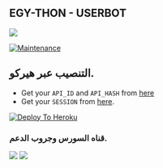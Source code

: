 ##    EGY-THON - USERBOT

<img align="center" src="https://telegra.ph/file/b4a17055dafc1adfd226c.jpg" />

[![Maintenance](https://img.shields.io/badge/Maintained%3F-yes-green?&style=flat-square)](https://GitHub.com/EG-THON) 


## التنصيب عبر هيركو.

- Get your `API_ID` and `API_HASH` from [here](https://my.telegram.org/)    
- Get your `SESSION` from [here](https://repl.it/@ANL0KE/ICSS#main.py).

[![Deploy To Heroku](https://www.herokucdn.com/deploy/button.svg)](https:)


  
### قناه السورس وجروب الدعم.
<a href="https://t.me/Egython"><img src="https://img.shields.io/badge/Join-Group%20Support-blue.svg?style=for-the-badge&logo=Telegram"></a> <a href="https://t.me/Group_Egython"><img src="https://img.shields.io/badge/Join-Updates%20Channel-blue.svg?style=for-the-badge&logo=Telegram"></a>
<!-- Your support, if you have it 
I created these images, feel free to use them.
-->
